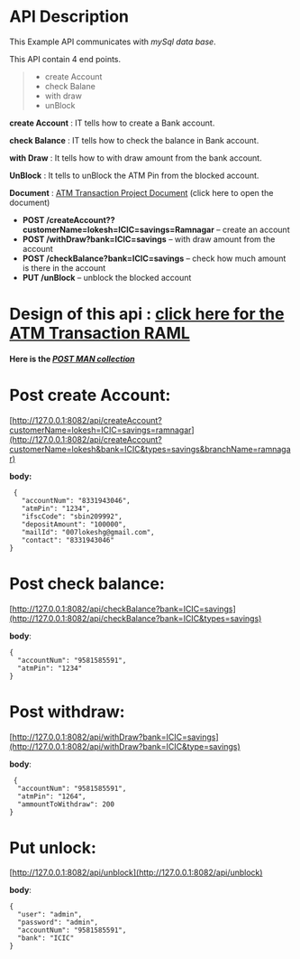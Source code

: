 # **API Description**

This Example API communicates with _mySql data base_.

This API contain 4 end points.

> - create Account
> - check Balane
> - with draw
> - unBlock

**create Account** : IT tells how to create a Bank account.

**check Balance** : IT tells how to check the balance in Bank account.

**with Draw** : It tells how to with draw amount from the bank account.

**UnBlock**  : It tells to unBlock the ATM Pin from the blocked account.

**Document** : [ATM Transaction Project Document](https://drive.google.com/folderview?id=15xt-ZDDphJc2qskn3aIx3QK9ViF3JyvY) (click here to open the document)

- **POST /createAccount??customerName=lokesh=ICIC=savings=Ramnagar**                                              – create an account
- **POST /withDraw?bank=ICIC=savings**             – with draw amount from the account
- **POST /checkBalance?bank=ICIC=savings**        – check how much amount is there in the account 
- **PUT /unBlock**                – unblock the blocked account

# **Design of this api** : [click here for the ATM Transaction RAML](https://anypoint.mulesoft.com/exchange/portals/tavant-technologies-81/7d966827-598f-4224-86f6-1b6c1378d189/mulesoft-atm-transaction-lokeshgundlapalli/)

#### Here is the  [_**POST MAN  collection**_]()

# **Post create Account**:

[http://127.0.0.1:8082/api/createAccount?customerName=lokesh=ICIC=savings=ramnagar](http://127.0.0.1:8082/api/createAccount?customerName=lokesh&bank=ICIC&types=savings&branchName=ramnagar)

**body:**

```
 {
   "accountNum": "8331943046",
   "atmPin": "1234",
   "ifscCode": "sbin209992",
   "depositAmount": "100000",
   "mailId": "007lokeshg@gmail.com",
   "contact": "8331943046"
}
```

# **Post check balance**:

[http://127.0.0.1:8082/api/checkBalance?bank=ICIC=savings](http://127.0.0.1:8082/api/checkBalance?bank=ICIC&types=savings)

**body**:

```
{
  "accountNum": "9581585591",
  "atmPin": "1234"
}
```

# **Post withdraw**:

[http://127.0.0.1:8082/api/withDraw?bank=ICIC=savings](http://127.0.0.1:8082/api/withDraw?bank=ICIC&type=savings)

 **body**:

```
 {
  "accountNum": "9581585591",
  "atmPin": "1264",
  "ammountToWithdraw": 200
}
```

# **Put unlock**:

[http://127.0.0.1:8082/api/unblock](http://127.0.0.1:8082/api/unblock)

**body**:

```
{
  "user": "admin",
  "password": "admin",
  "accountNum": "9581585591",
  "bank": "ICIC"
}
```
